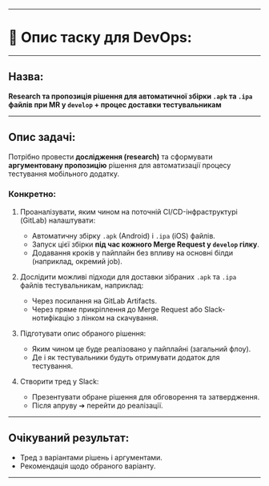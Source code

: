 
---

# 📍 Опис таску для DevOps:

---

## Назва:
**Research та пропозиція рішення для автоматичної збірки `.apk` та `.ipa` файлів при MR у `develop` + процес доставки тестувальникам**

---

## Опис задачі:

Потрібно провести **дослідження (research)** та сформувати **аргументовану пропозицію** рішення для автоматизації процесу тестування мобільного додатку.

### Конкретно:
1. Проаналізувати, яким чином на поточній CI/CD-інфраструктурі (GitLab) налаштувати:
   - Автоматичну збірку `.apk` (Android) і `.ipa` (iOS) файлів.
   - Запуск цієї збірки **під час кожного Merge Request у `develop` гілку**.
   - Додавання кроків у пайплайн без впливу на основні білди (наприклад, окремий job).

2. Дослідити можливі підходи для доставки зібраних `.apk` та `.ipa` файлів тестувальникам, наприклад:
   - Через посилання на GitLab Artifacts.
   - Через пряме прикріплення до Merge Request або Slack-нотифікацію з лінком на скачування.

3. Підготувати опис обраного рішення:
   - Яким чином це буде реалізовано у пайплайні (загальний флоу).
   - Де і як тестувальники будуть отримувати додаток для тестування.

4. Створити тред у Slack:
   - Презентувати обране рішення для обговорення та затвердження.
   - Після апруву ➔ перейти до реалізації.

---

## Очікуваний результат:
- Тред з варіантами рішень і аргументами.
- Рекомендація щодо обраного варіанту.

---

